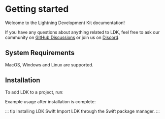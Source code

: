 # Getting started

Welcome to the Lightning Development Kit documentation!

If you have any questions about anything related to LDK, feel free to ask our community on [GitHub Discussions](https://github.com/orgs/lightningdevkit/discussions) or join us on [Discord](https://discord.gg/xaYE3pDQpm).

## System Requirements

MacOS, Windows and Linux are supported.

## Installation

To add LDK to a project, run:

<CodeSwitcher :languages="{rust:'Rust', kotlin:'Kotlin'}">
  <template v-slot:rust>
 
  ```toml
    # Add the following dependencies to your cargo.toml and replace {VERSION} with the version number you want to use.

    [dependencies]
    lightning = { version = {VERSION}, features = ["max_level_trace"] }
    lightning-block-sync = { version = {VERSION}, features = [ "rpc-client" ] }
    lightning-invoice = { version = {VERSION} }
    lightning-net-tokio = { version = {VERSION} }
    lightning-persister = { version = {VERSION} }
    lightning-background-processor = { version = {VERSION} }
    lightning-rapid-gossip-sync = { version = {VERSION} }

````

</template>
<template v-slot:kotlin>

```java
/*
For Gradle, add the following dependency to your build.gradle and replace {VERSION} with
the version number you want to use.
*/

dependencies {
 // ...
  implementation 'org.lightningdevkit:ldk-java:{VERSION}'
 // ...
}

/* To include the LDK Kotlin bindings in an Android project download the latest binary from https://github.com/lightningdevkit/ldk-garbagecollected/releases and place it in your libs directory.
Then add to your build.gradle file:
*/

dependencies {
    // ...
    implementation fileTree(include: ['*.aar'], dir: 'libs')
    // ...
}
````

  </template>

</CodeSwitcher>

Example usage after installation is complete:

<CodeSwitcher :languages="{rust:'Rust', kotlin:'Kotlin'}">
  <template v-slot:rust>

```rust
use lightning::chain::chaininterface::FeeEstimator;
```

  </template>
  
  <template v-slot:kotlin>

```java
import org.ldk.structs.FeeEstimator
```

  </template>
  
</CodeSwitcher>

::: tip Installing LDK Swift
Import LDK through the Swift package manager.
:::